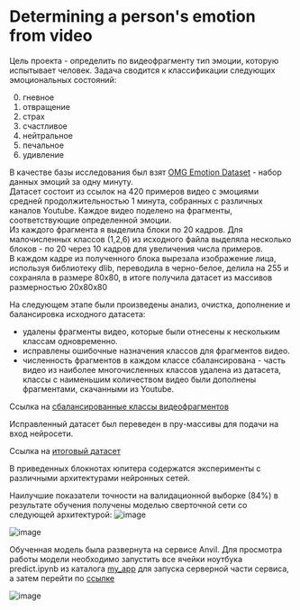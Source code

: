 # Determining a person's emotion from video

Цель проекта - определить по видеофрагменту тип эмоции, которую испытывает человек. Задача сводится к классификации следующих эмоциональных состояний:

0. гневное
1. отвращение
2. страх
3. счастливое
4. нейтральное
5. печальное
6. удивление

В качестве базы исследования был взят [OMG Emotion Dataset](https://github.com/knowledgetechnologyuhh/OMGEmotionChallenge) - набор данных эмоций за одну минуту.  
Датасет состоит из ссылок на 420 примеров видео с эмоциями средней продолжительностью 1 минута, собранных с различных каналов Youtube. Каждое видео поделено на фрагменты, соответствующие определенной эмоции.  
Из каждого фрагмента я выделила блоки по 20 кадров. Для малочисленных классов (1,2,6) из исходного файла выделяла несколько блоков - по 20 через 10 кадров для увеличения числа примеров.  
В каждом кадре из полученного блока вырезала изображение лица, используя библиотеку dlib, переводила в черно-белое, делила на 255 и сохраняла в размере 80х80, в итоге получила датасет из массивов размерностью 20х80х80

На следующем этапе были произведены анализ, очистка, дополнение и балансировка исходного датасета:

- удалены фрагменты видео, которые были отнесены к нескольким классам одновременно.
- исправлены ошибочные назначения классов для фрагментов видео.
- численность фрагментов в каждом классе сбалансирована - часть видео из наиболее многочисленных классов удалена из датасета, классы с наименьшим количеством видео были дополнены фрагментами, скачанными из Youtube.

Ссылка на [сбалансированные классы видеофрагментов](https://drive.google.com/drive/folders/1-1kgXbbgC1i76vukIWE0VJcHM-ipEc_9?usp=sharing)

Исправленный датасет был переведен в npy-массивы для подачи на вход нейросети.

Ссылка на [итоговый датасет](https://drive.google.com/drive/folders/1rGTNQCP8QWcGa5bJ6H8mGJH7LlKiN-M3?usp=share_link)

В приведенных блокнотах юпитера содержатся эксперименты с различными архитектурами нейронных сетей.

Наилучшие показатели точности на валидационной выборке (84%) в результате обучения получены моделью сверточной сети со следующей архитектурой:
![image](https://github.com/OlgaTalipova/PersonEmotionFromVideo/assets/95358146/67fd13b3-4091-4d91-ae77-99f527143550)

![image](https://github.com/OlgaTalipova/PersonEmotionFromVideo/assets/95358146/b8bce6b6-ed31-462f-9201-4b23254407db)

Обученная модель была развернута на сервисе Anvil. Для просмотра работы модели необходимо запустить все ячейки ноутбука predict.ipynb из каталога [my_app](https://drive.google.com/drive/folders/1OdYtzFMMqFe1aqC8rtblrpeDkXpFbIzU?usp=share_link) для запуска серверной части сервиса, а затем перейти по [ссылке](https://emotion.anvil.app/)

![image](https://github.com/OlgaTalipova/PersonEmotionFromVideo/assets/95358146/c51f585f-1eb3-49f8-8ceb-45cb2ecb26e7)


